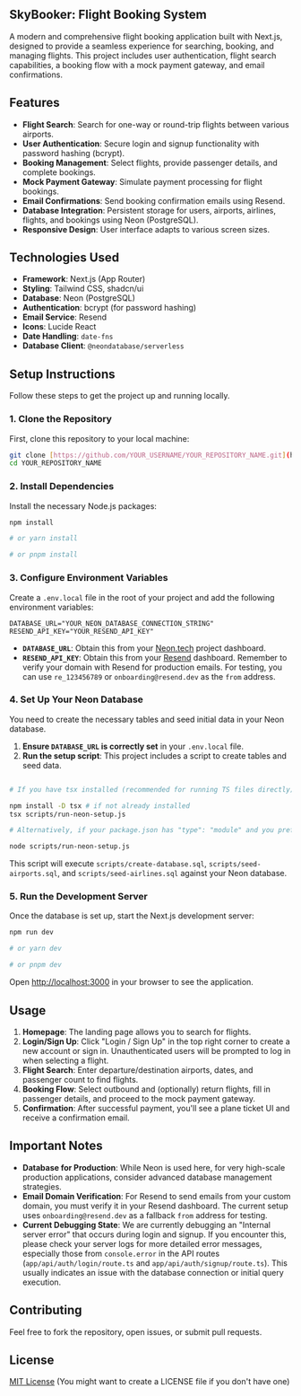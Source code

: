 <md>
  
 ## **SkyBooker: Flight Booking System**
 

A modern and comprehensive flight booking application built with Next.js, designed to provide a seamless experience for searching, booking, and managing flights. This project includes user authentication, flight search capabilities, a booking flow with a mock payment gateway, and email confirmations.

## Features

- **Flight Search**: Search for one-way or round-trip flights between various airports.
- **User Authentication**: Secure login and signup functionality with password hashing (bcrypt).
- **Booking Management**: Select flights, provide passenger details, and complete bookings.
- **Mock Payment Gateway**: Simulate payment processing for flight bookings.
- **Email Confirmations**: Send booking confirmation emails using Resend.
- **Database Integration**: Persistent storage for users, airports, airlines, flights, and bookings using Neon (PostgreSQL).
- **Responsive Design**: User interface adapts to various screen sizes.


## Technologies Used

- **Framework**: Next.js (App Router)
- **Styling**: Tailwind CSS, shadcn/ui
- **Database**: Neon (PostgreSQL)
- **Authentication**: bcrypt (for password hashing)
- **Email Service**: Resend
- **Icons**: Lucide React
- **Date Handling**: `date-fns`
- **Database Client**: `@neondatabase/serverless`


## Setup Instructions

Follow these steps to get the project up and running locally.

### 1. Clone the Repository

First, clone this repository to your local machine:

```bash
git clone [https://github.com/YOUR_USERNAME/YOUR_REPOSITORY_NAME.git](https://github.com/YOUR_USERNAME/YOUR_REPOSITORY_NAME.git)
cd YOUR_REPOSITORY_NAME
```

### 2. Install Dependencies

Install the necessary Node.js packages:

```bash
npm install

# or yarn install

# or pnpm install

```

### 3. Configure Environment Variables

Create a `.env.local` file in the root of your project and add the following environment variables:

```env
DATABASE_URL="YOUR_NEON_DATABASE_CONNECTION_STRING"
RESEND_API_KEY="YOUR_RESEND_API_KEY"
```

- **`DATABASE_URL`**: Obtain this from your [Neon.tech](https://neon.tech/) project dashboard.
- **`RESEND_API_KEY`**: Obtain this from your [Resend](https://resend.com/) dashboard. Remember to verify your domain with Resend for production emails. For testing, you can use `re_123456789` or `onboarding@resend.dev` as the `from` address.


### 4. Set Up Your Neon Database

You need to create the necessary tables and seed initial data in your Neon database.

1. **Ensure `DATABASE_URL` is correctly set** in your `.env.local` file.
2. **Run the setup script**: This project includes a script to create tables and seed data.

```bash

# If you have tsx installed (recommended for running TS files directly)

npm install -D tsx # if not already installed
tsx scripts/run-neon-setup.js

# Alternatively, if your package.json has "type": "module" and you prefer plain node

node scripts/run-neon-setup.js
```

This script will execute `scripts/create-database.sql`, `scripts/seed-airports.sql`, and `scripts/seed-airlines.sql` against your Neon database.




### 5. Run the Development Server

Once the database is set up, start the Next.js development server:

```bash
npm run dev

# or yarn dev

# or pnpm dev

```

Open [http://localhost:3000](http://localhost:3000) in your browser to see the application.

## Usage

1. **Homepage**: The landing page allows you to search for flights.
2. **Login/Sign Up**: Click "Login / Sign Up" in the top right corner to create a new account or sign in. Unauthenticated users will be prompted to log in when selecting a flight.
3. **Flight Search**: Enter departure/destination airports, dates, and passenger count to find flights.
4. **Booking Flow**: Select outbound and (optionally) return flights, fill in passenger details, and proceed to the mock payment gateway.
5. **Confirmation**: After successful payment, you'll see a plane ticket UI and receive a confirmation email.


## Important Notes

- **Database for Production**: While Neon is used here, for very high-scale production applications, consider advanced database management strategies.
- **Email Domain Verification**: For Resend to send emails from your custom domain, you must verify it in your Resend dashboard. The current setup uses `onboarding@resend.dev` as a fallback `from` address for testing.
- **Current Debugging State**: We are currently debugging an "Internal server error" that occurs during login and signup. If you encounter this, please check your server logs for more detailed error messages, especially those from `console.error` in the API routes (`app/api/auth/login/route.ts` and `app/api/auth/signup/route.ts`). This usually indicates an issue with the database connection or initial query execution.


## Contributing

Feel free to fork the repository, open issues, or submit pull requests.

## License

[MIT License](LICENSE) (You might want to create a LICENSE file if you don't have one)

</md>
